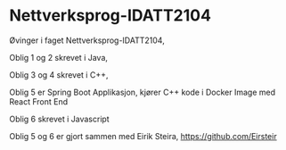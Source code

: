 # Nettverksprog-IDATT2104

Øvinger i faget Nettverksprog-IDATT2104,

Oblig 1 og 2 skrevet i Java,

Oblig 3 og 4 skrevet i C++,

Oblig 5 er Spring Boot Applikasjon, kjører C++ kode i Docker Image med React Front End

Oblig 6 skrevet i Javascript

Oblig 5 og 6 er gjort sammen med Eirik Steira, https://github.com/Eirsteir 
